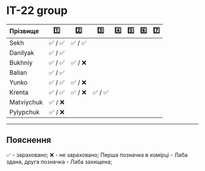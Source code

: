 # IТ-22 group

| Прізвище      | :one: | :two: | :three: | :four: | :five: | :six: | :seven: |
| :-------  |:-----:| :----:| :----:| :----:| :----:| :----:| :----:|
| Sekh      |:white_check_mark: / :white_check_mark:|:white_check_mark: / :white_check_mark:|
| Danilyak  |:white_check_mark: / :white_check_mark:|
| Bukhniy   |:white_check_mark: / :white_check_mark:|:white_check_mark: / :x:|
| Balian    |:white_check_mark: / :white_check_mark:|
| Yunko     |:white_check_mark: / :white_check_mark:|:white_check_mark: / :x:|
| Krenta    |:white_check_mark: / :white_check_mark:|:white_check_mark: / :x:|:white_check_mark: / :white_check_mark:|
| Matviychuk|:white_check_mark: / :x:|
| Pylypchuk |:white_check_mark: / :x:|


---
## Пояснення
:white_check_mark: - зараховано;
:x: - не зараховано;
Перша позначка в комірці - Лаба здана, друга позначка - Лаба захищена;

